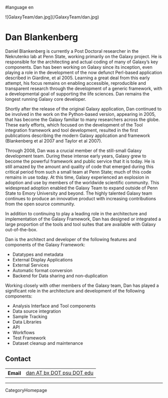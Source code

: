 
#language en
<div class='right'> ![GalaxyTeam/dan.jpg](/GalaxyTeam/dan.jpg) </div>

# Dan Blankenberg
Daniel Blankenberg is currently a Post Doctoral researcher in the Nekrutenko lab at Penn State, working primarily on the Galaxy project. He is responsible for the architecting and actual coding of many of Galaxy’s key components. Dan has been working on Galaxy since its inception, even playing a role in the development of the now defunct Perl-based application described in Giardine, et al 2005. Learning a great deal from this early attempt, his focus remains on enabling accessible, reproducible and transparent research through the development of a generic framework, with a developmental goal of supporting the life sciences. Dan remains the longest running Galaxy core developer.

Shortly after the release of the original Galaxy application, Dan continued to be involved in the work on the Python-based version, appearing in 2005, that has become the Galaxy familiar to many researchers across the globe. These early efforts, which focused on the development of the Tool integration framework and tool development, resulted in the first publications describing the modern Galaxy application and framework (Blankenberg et al 2007 and Taylor et al 2007).

Through 2008, Dan was a crucial member of the still-small Galaxy development team. During these intense early years, Galaxy grew to become the powerful framework and public service that it is today. He is still amazed by the amount and quality of code that emerged during this critical period from such a small team at Penn State; much of this code remains in use today. At this time, Galaxy experienced an explosion in adoption and use by members of the worldwide scientific community. This widespread adoption enabled the Galaxy Team to expand outside of Penn State to Emory University and beyond. The highly talented Galaxy team continues to produce an innovative product with increasing contributions from the open source community.

In addition to continuing to play a leading role in the architecture and implementation of the Galaxy Framework, Dan has designed or integrated a large proportion of the tools and tool suites that are available with Galaxy out-of-the-box.

Dan is the architect and developer of the following features and components of the Galaxy Framework:

* Datatypes and metadata
* External Display Applications
* External Services
* Automatic format conversion
* Backend for Data sharing and non-duplication

Working closely with other members of the Galaxy team, Dan has played a significant role in the architecture and development of the following components:

* Analysis Interface and Tool components
* Data source integration
* Sample Tracking
* Data Libraries
* API
* Workflows
* Test Framework
* Dataset cleanup and maintenance

## Contact
<table>
  <tr>
    <th> Email </th>
    <td> <a href="mailto:dan AT bx DOT psu DOT edu">dan AT bx DOT psu DOT edu</a> </td>
  </tr>
</table>



---
CategoryHomepage
